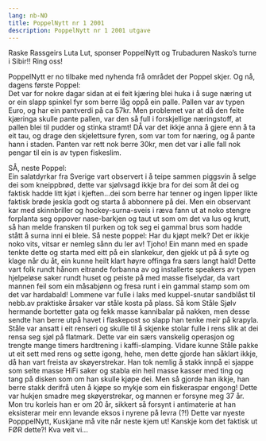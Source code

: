 ```yaml
---
lang: nb-NO
title: PoppelNytt nr 1 2001
description: PoppelNytt nr 1 2001 utgave
---
```


Raske Rassgeirs Luta Lut, sponser PoppelNytt og Trubaduren Nasko’s turne i Sibir!! Ring oss!

PoppelNytt er no tilbake med nyhenda frå området der Poppel skjer. Og nå, dagens første Poppel:  
Det var for nokre dagar sidan at ei feit kjæring blei huka i å suge næring ut or ein slapp spinkel fyr som berre låg oppå ein palle. Pallen var av typen Euro, og har ein pantverdi på ca 57kr. Men problemet var at då den feite kjæringa skulle pante pallen, var den så full i forskjellige næringstoff, at pallen blei til pudder og stinka stramt! DÅ var det ikkje anna å gjere enn å ta eit tau, og drage den skjelettsure fyren, som var tom for næring, og å pante hann i staden. Panten var rett nok berre 30kr, men det var i alle fall nok pengar til ein is av typen fiskeslim.

SÅ, neste Poppel:  
Ein salatdyrkar fra Sverige vart observert i å teipe sammen piggsvin å selge dei som kneippbrød, dette var sjølvsagd ikkje bra for dei som åt dei og faktisk hadde litt kjøt i kjeften...dei som berre har tenner og ingen lipper likte faktisk brøde jeskla godt og starta å abbonnere på dei. Men ein observant kar med skinnbriller og hockey-surna-sveis i ræva fann ut at noko stengre forplanta seg oppover nase-barkjen og taut ut som om det va lus og krutt, så han melde fransken til purken og tok seg ei gammal brus som hadde stått å surna inni ei bleie. Så neste poppel: Har du kjøpt melk? Det er ikkje noko vits, vitsar er nemleg sånn du ler av! Tjoho! Ein mann med en spade tenkte dette og starta med eitt på ein slankekur, den gjekk ut på å syte og klage når du åt, ein kunne heilt klart høyre offinga fra særs langt hald! Dette vart folk rundt hånom eitrande forbanna av og installerte speakers av typen hjelpeløse saker rundt huset og peiste på med masse fiselydar, da vart mannen feil som ein måsabjønn og fresa runt i ein gammal stamp som om det var hardabald! Lommene var fulle i laks med kuppel-snutar sandblåst til nebb.av praktiske årsaker var ståle kosta på plass. Så kom Ståle Sjølv hermande bortetter gata og fekk masse kannibalar på nakken, men desse sendte han berre utpå havet i flaskepost so slapp han tenke meir på krapyla. Ståle var ansatt i eit renseri og skulle til å skjenke stolar fulle i rens slik at dei rensa seg sjøl på flatmark. Dette var ein særs vanskelig operasjon og trengte mange timers hardtrening i kaffi-slamping. Vidare kunne Ståle pakke ut eit sett med rens og sette igong, hehe, men dette gjorde han såklart ikkje, då han vart freista av skøyerstrekar. Han tok nemlig å stakk innpå ei sjappe som selte masse HiFi saker og stabla ein heil masse kasser med ting og tang på disken som om han skulle kjøpe dei. Men så gjorde han ikkje, han berre stakk derifrå uten å kjøpe so mykje som ein fiskeraspar engong! Dette var hukjen smadre meg skøyerstrekar, og mannen er forsyne meg 37 år. Mon tru korleis han er om 20 år, sikkert så forsynt i antimaterie at han eksisterar meir enn levande eksos i nyrene på levra (?!) Dette var nyeste PopppelNytt, Kuskjane må vite når neste kjem ut! Kanskje kom det faktisk ut FØR dette?! Kva veit vi...